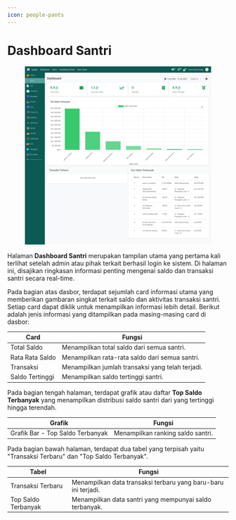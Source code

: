 ```yaml
---
icon: people-pants
---
```


# Dashboard Santri

<figure><img src="../../.gitbook/assets/image (76).png" alt=""><figcaption></figcaption></figure>

Halaman **Dashboard Santri** merupakan tampilan utama yang pertama kali terlihat setelah admin atau pihak terkait berhasil login ke sistem. Di halaman ini, disajikan ringkasan informasi penting mengenai saldo dan transaksi santri secara real-time.&#x20;

Pada bagian atas dasbor, terdapat sejumlah card informasi utama yang memberikan gambaran singkat terkait saldo dan aktivitas transaksi santri. Setiap card dapat diklik untuk menampilkan informasi lebih detail. Berikut adalah jenis informasi yang ditampilkan pada masing-masing card di dasbor:

| Card            | Fungsi                                           |
| --------------- | ------------------------------------------------ |
| Total Saldo     | Menampilkan total saldo dari semua santri.       |
| Rata Rata Saldo | Menampilkan rata-rata saldo dari semua santri.   |
| Transaksi       | Menampilkan jumlah transaksi yang telah terjadi. |
| Saldo Tertinggi | Menampilkan saldo tertinggi santri.              |

Pada bagian tengah halaman, terdapat grafik atau daftar **Top Saldo Terbanyak** yang menampilkan distribusi saldo santri dari yang tertinggi hingga terendah.

| Grafik                           | Fungsi                            |
| -------------------------------- | --------------------------------- |
| Grafik Bar - Top Saldo Terbanyak | Menampilkan ranking saldo santri. |

Pada bagian bawah halaman, terdapat dua tabel yang terpisah yaitu "Transaksi Terbaru" dan "Top Saldo Terbanyak".

| Tabel               | Fungsi                                                         |
| ------------------- | -------------------------------------------------------------- |
| Transaksi Terbaru   | Menampilkan data transaksi terbaru yang baru-baru ini terjadi. |
| Top Saldo Terbanyak | Menampilkan data santri yang mempunyai saldo terbanyak.        |
